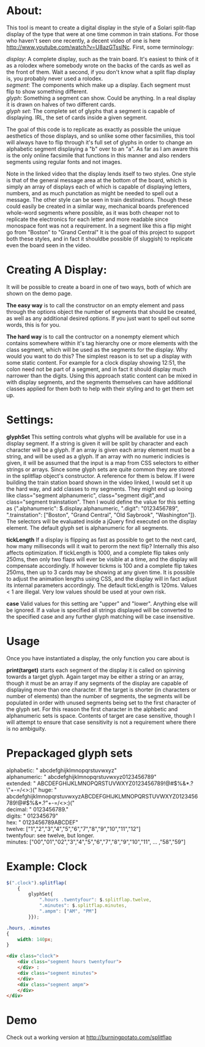 About:
======

This tool is meant to create a digital display in the style of a Solari split-flap display of the type that were at one time common in train stations. For those who haven't seen one recently, a decent video of one is here http://www.youtube.com/watch?v=U8azGTsslNc. First, some terminology:

*display*: A complete display, such as the train board. It's easiest to think of it as a rolodex where somebody wrote on the backs of the cards as well as the front of them. Wait a second, if you don't know what a split flap display is, you probably never used a rolodex.  
*segment*: The components which make up a display. Each segment must flip to show something different.  
*glyph*: Something a segment can show. Could be anything. In a real display it is drawn on halves of two different cards.  
*glyph set*: The complete set of glyphs that a segment is capable of displaying. IRL, the set of cards inside a given segment.  

The goal of this code is to replicate as exactly as possible the unique aesthetics of those displays, and so unlike some other facsimilies, this tool will always have to flip through it's full set of glyphs in order to change an alphabetic segment displaying a "b" over to an "a". As far as I am aware this is the only online facsimile that functions in this manner and also renders segments using regular fonts and not images.

Note in the linked video that the display lends itself to two styles. One style is that of the general message area at the bottom of the board, which is simply an array of displays each of which is capable of displaying letters, numbers, and as much punctation as might be needed to spell out a message. The other style can be seen in train destinations. Though these could easily be created in a similar way, mechanical boards preferenced whole-word segments where possible, as it was both cheaper not to replicate the electronics for each letter and more readable since monospace font was not a requirement. In a segment like this a flip might go from "Boston" to "Grand Central" It is the goal of this project to support both these styles, and in fact it shouldbe possible (if sluggish) to replicate even the board seen in the video.

Creating A Display:
=================

It will be possible to create a board in one of two ways, both of which are shown on the demo page.

**The easy way** is to call the constructor on an empty element and pass through the options object the number of segments that should be created, as well as any additional desired options. If you just want to spell out some words, this is for you.

**The hard way** is to call the contructor on a nonempty element which contains somewhere within it's tag hierarchy one or more elements with the class segment, which will be used as the segments for the display. Why would you want to do this? The simplest reason is to set up a display with some static content. For example for a clock display showing 12:51, the colon need not be part of a segment, and in fact it should display much narrower than the digits. Using this approach static content can be mixed in with display segments, and the segments themselves can have additional classes applied for them both to help with their styling and to get them set up.

Settings:
=========

**glyphSet** This setting controls what glyphs will be available for use in a display segment. If a string is given it will be split by character and each character will be a glyph. If an array is given each array element must be a string, and will be used as a glyph. If an array with no numeric indicies is given, it will be assumed that the input is a map from CSS selectors to either strings or arrays. Since some glyph sets are quite common they are stored in the splitflap object's constructor. A reference for them is below. If I were building the train station board shown in the video linked, I would set it up the hard way, and add classes to my segments. They might end up looing like class="segment alphanumeric", class="segment digit",and class="segment trainstation". Then I would define the value for this setting as {".alphanumeric": $.display.alphanumeric, ".digit": "0123456789", ".trainstation": ["Boston", "Grand Central", "Old Saybrook", "Washington"]}. The selectors will be evaluated inside a jQuery find executed on the display element.
The default glyph set is alphanumeric for all segments.

**tickLength** If a display is flipping as fast as possible to get to the next card, how many milliseconds will it wait to perorm the next flip? Internally this also affects optimization. If tickLength is 1000, and a complete flip takes only 250ms, then only two flaps will ever be visible at a time, and the display will compensate accordingly. If however tickms is 100 and a complete flip takes 250ms, then up to 3 cards may be showing at any given time. It is possible to adjust the animation lengths using CSS, and the display will in fact adjust its internal parameters accordingly.
The default tickLength is 120ms. Values < 1 are illegal. Very low values should be used at your own risk.

**case** Valid values for this setting are "upper" and "lower". Anything else will be ignored. If a value is specified all strings displayed will be converted to the specified case and any further glyph matching will be case insensitive.

Usage
=====

Once you have instantiated a display, the only function you care about is

**print(target)** starts each segment of the display it is called on spinning towards a target glyph. Again target may be either a string or an array, though it must be an array if any segments of the display are capable of displaying more than one character. If the target is shorter (in characters or number of elements) than the number of segments, the segments will be populated in order with unused segments being set to the first character of the glyph set. For this reason the first character in the alphbetic and alphanumeric sets is space. Contents of target are case sensitive, though I will attempt to ensure that case sensitivity is not a requirement where there is no ambiguity.

Prepackaged glyph sets
======================

alphabetic: " abcdefghijklmnopqrstuvwxyz"  
alphanumeric:  " abcdefghijklmnopqrstuvwxyz0123456789"  
extended: " ABCDEFGHIJKLMNOPQRSTUVWXYZ0123456789!@#$%&*.?\"+-=/<>:)("  
huge: " abcdefghijklmnopqrstuvwxyzABCDEFGHIJKLMNOPQRSTUVWXYZ0123456789!@#$%&*.?\"+-=/<>:)("  
decimal: " 0123456789."  
digits: " 012345679"  
hex: " 0123456789ABCDEF"  
twelve: ["1","2","3","4","5","6","7","8","9","10","11","12"]  
twentyfour: see twelve, but longer.  
minutes: ["00","01","02","3","4","5","6","7","8","9","10","11", ... ,"58","59"]

Example: Clock
=======
```javascript
$(".clock").splitflap(
    {
        glyphSet{
            ".hours .twentyfour": $.splitflap.twelve,
            ".minutes": $.splitflap.minutes,
            ".ampm": ["AM", "PM"]
        }});
```
```css
.hours, .minutes
{
    width: 140px;
}
```
```html
<div class="clock">
    <div class="segment hours twentyfour">
    </div> :
    <div class="segment minutes">
    </div>
    <div class="segment ampm">
    </div>
</div>
```
Demo
====
Check out a working version at http://burningpotato.com/splitflap
